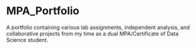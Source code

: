# MPA_Portfolio
A portfolio containing various lab assignments, independent analysis, and collaborative projects from my time as a dual MPA/Certificate of Data Science student.
